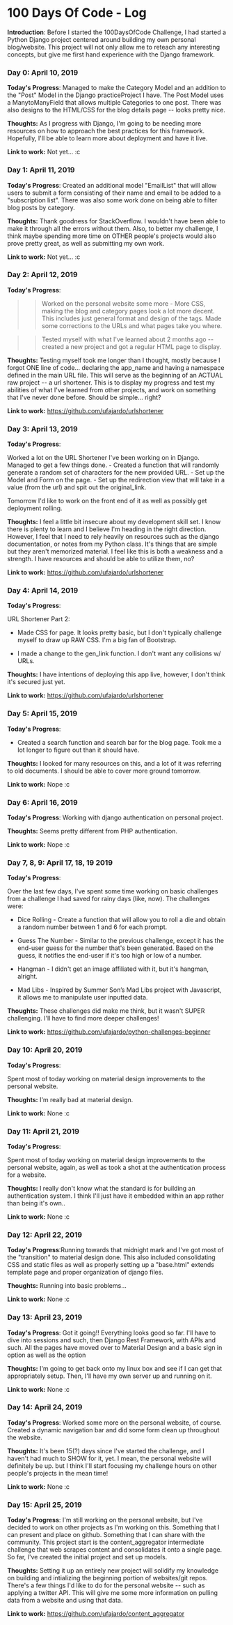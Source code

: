 # 100 Days Of Code - Log

**Introduction**: Before I started the 100DaysOfCode Challenge, I had started a Python Django project centered around building my own personal blog/website. This project will not only allow me to reteach any interesting concepts, but give me first hand experience with the Django framework.

### Day 0: April 10, 2019 

**Today's Progress**: Managed to make the Category Model and an addition to the "Post" Model in the Django practiceProject I have. The Post Model uses a ManytoManyField that allows multiple Categories to one post. There was also designs to the HTML/CSS for the blog details page -- looks pretty nice.

**Thoughts:** As I progress with Django, I'm going to be needing more resources on how to approach the best practices for this framework. Hopefully, I'll be able to learn more about deployment and have it live.

**Link to work:** Not yet... :c

### Day 1: April 11, 2019 

**Today's Progress**: Created an additional model "EmailList" that will allow users to submit a form consisting of their name and email to be added to a "subscription list". There was also some work done on being able to filter blog posts by category.

**Thoughts:** Thank goodness for StackOverflow. I wouldn't have been able to make it through all the errors without them. Also, to better my challenge, I think maybe spending more time on OTHER people's projects would also prove pretty great, as well as submitting my own work.

**Link to work:** Not yet... :c

### Day 2: April 12, 2019 

**Today's Progress**: 
>>Worked on the personal website some more - More CSS, making the blog and category pages look a lot more decent. This includes just general format and design of the tags. Made some corrections to the URLs and what pages take you where.

>>Tested myself with what I've learned about 2 months ago -- created a new project and got a regular HTML page to display. 

**Thoughts:** Testing myself took me longer than I thought, mostly because I forgot ONE line of code... declaring the app_name and having a namespace defined in the main URL file. This will serve as the beginning of an ACTUAL raw project -- a url shortener. This is to display my progress and test my abilities of what I've learned from other projects, and work on something that I've never done before. Should be simple... right?

**Link to work:** https://github.com/ufajardo/urlshortener


### Day 3: April 13, 2019 

**Today's Progress**: 

Worked a lot on the URL Shortener I've been working on in Django. Managed to get a few things done.
	- Created a function that will randomly generate a random set of characters for the new provided URL.
	- Set up the Model and Form on the page.
	- Set up the redirection view that will take in a value (from the url) and spit out the original_link.

Tomorrow I'd like to work on the front end of it as well as possibly get deployment rolling.


**Thoughts:** I feel a little bit insecure about my development skill set. I know there is plenty to learn and I believe I'm heading in the right direction. However, I feel that I need to rely heavily on resources such as the django documentation, or notes from my Python class. It's things that are simple but they aren't memorized material. I feel like this is both a weakness and a strength. I have resources and should be able to utilize them, no?


**Link to work:** https://github.com/ufajardo/urlshortener

### Day 4: April 14, 2019 

**Today's Progress**: 

URL Shortener Part 2:

- Made CSS for page. It looks pretty basic, but I don't typically challenge myself to draw up RAW CSS. I'm a big fan of Bootstrap. 

- I made a change to the gen_link function. I don't want any collisions w/ URLs.



**Thoughts:** I have intentions of deploying this app live, however, I don't think it's secured just yet.


**Link to work:** https://github.com/ufajardo/urlshortener


### Day 5: April 15, 2019 

**Today's Progress**: 

- Created a search function and search bar for the blog page. Took me a lot longer to figure out than it should have.

**Thoughts:** I looked for many resources on this, and a lot of it was referring to old documents. I should be able to cover more ground tomorrow.


**Link to work:** Nope :c

### Day 6: April 16, 2019 

**Today's Progress**: Working with django authentication on personal project.

**Thoughts:** Seems pretty different from PHP authentication.


**Link to work:** Nope :c


### Day 7, 8, 9: April 17, 18, 19  2019 

**Today's Progress**:

Over the last few days, I've spent some time working on basic challenges from a challenge I had saved for rainy days (like, now). The challenges were:

 - Dice Rolling - Create a function that will allow you to roll a die and obtain a random number between 1 and 6 for each prompt.

 - Guess The Number - Similar to the previous challenge, except it has the end-user guess for the number that's been generated. Based on the guess, it notifies the end-user if it's too high or low of a number.

 - Hangman - I didn't get an image affiliated with it, but it's hangman, alright.

 - Mad Libs -  Inspired by Summer Son’s Mad Libs project with Javascript, it allows me to manipulate user inputted data.



**Thoughts:** These challenges did make me think, but it wasn't SUPER challenging. I'll have to find more deeper challenges!


**Link to work:** https://github.com/ufajardo/python-challenges-beginner


### Day 10: April 20,  2019 

**Today's Progress**:

Spent most of today working on material design improvements to the personal website.

**Thoughts:** I'm really bad at material design.


**Link to work:** None :c


### Day 11: April 21,  2019 

**Today's Progress**:

Spent most of today working on material design improvements to the personal website, again, as well as took a shot at the authentication process for a website.

**Thoughts:** I really don't know what the standard is for building an authentication system. I think I'll just have it embedded within an app rather than being it's own..


**Link to work:** None :c


### Day 12: April 22,  2019 

**Today's Progress**:Running towards that midnight mark and I've got most of the "transition" to material design done. This also included consolidating CSS and static files as well as properly setting up a "base.html" extends template page and proper organization of django files.

**Thoughts:** Running into basic problems...


**Link to work:** None :c


### Day 13: April 23,  2019 

**Today's Progress**: Got it going!! Everything looks good so far. I'll have to dive into sessions and such, then Django Rest Framework, with APIs and such. All the pages have moved over to Material Design and a basic sign in option as well as the option 

**Thoughts:** I'm going to get back onto my linux box and see if I can get that appropriately setup. Then, I'll have my own server up and running on it.


**Link to work:** None :c

### Day 14: April 24,  2019 

**Today's Progress**: Worked some more on the personal website, of course. Created a dynamic navigation bar and did some form clean up throughout the website. 

**Thoughts:** It's been 15(?) days since I've started the challenge, and I haven't had much to SHOW for it, yet. I mean, the personal website will definitely be up. but I think I'll start focusing my challenge hours on other people's projects in the mean time!


**Link to work:** None :c

### Day 15: April 25,  2019 

**Today's Progress**: I'm still working on the personal website, but I've decided to work on other projects as I'm working on this. Something that I can present and place on github. Something that I can share with the community. This project start is the content_aggregator intermediate challenge that web scrapes content and consolidates it onto a single page. So far, I've created the initial project and set up models. 

**Thoughts:** Setting it up an entirely new project will solidify my knowledge on building and intializing the beginning portion of websites/git repos. There's a few things I'd like to do for the personal website -- such as applying a twitter API. This will give me some more information on pulling data from a website and using that data.


**Link to work:** https://github.com/ufajardo/content_aggregator

